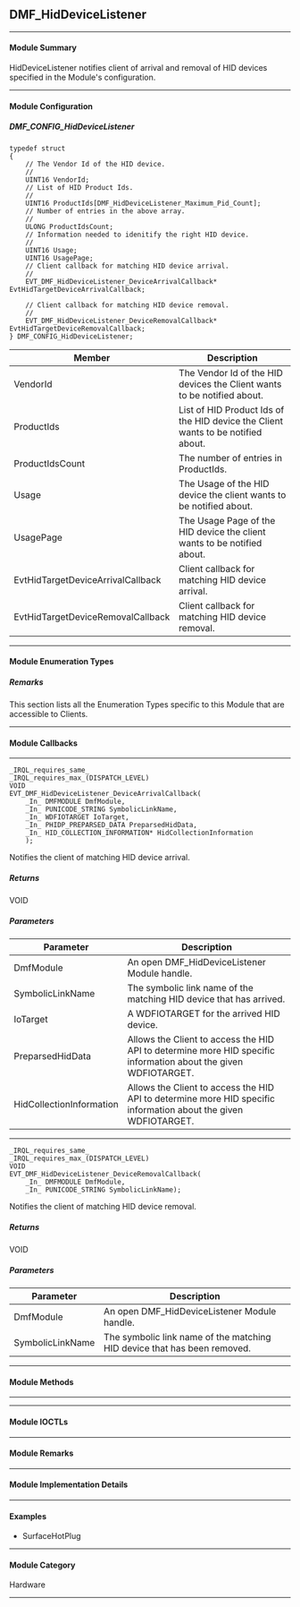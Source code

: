 ## DMF_HidDeviceListener

-----------------------------------------------------------------------------------------------------------------------------------

#### Module Summary

HidDeviceListener notifies client of arrival and removal of HID devices specified in the Module's configuration.

-----------------------------------------------------------------------------------------------------------------------------------

#### Module Configuration

##### DMF_CONFIG_HidDeviceListener
````
typedef struct
{
    // The Vendor Id of the HID device.
    //
    UINT16 VendorId;
    // List of HID Product Ids.
    //
    UINT16 ProductIds[DMF_HidDeviceListener_Maximum_Pid_Count];
    // Number of entries in the above array.
    //
    ULONG ProductIdsCount;
    // Information needed to idenitify the right HID device.
    //
    UINT16 Usage;
    UINT16 UsagePage;
    // Client callback for matching HID device arrival.
    //
    EVT_DMF_HidDeviceListener_DeviceArrivalCallback* EvtHidTargetDeviceArrivalCallback;

    // Client callback for matching HID device removal.
    //
    EVT_DMF_HidDeviceListener_DeviceRemovalCallback* EvtHidTargetDeviceRemovalCallback;
} DMF_CONFIG_HidDeviceListener;
````
Member | Description
----|----
VendorId | The Vendor Id of the HID devices the Client wants to be notified about.
ProductIds | List of HID Product Ids of the HID device the Client wants to be notified about.
ProductIdsCount | The number of entries in ProductIds.
Usage | The Usage of the HID device the client wants to be notified about.
UsagePage | The Usage Page of the HID device the client wants to be notified about.
EvtHidTargetDeviceArrivalCallback | Client callback for matching HID device arrival.
EvtHidTargetDeviceRemovalCallback | Client callback for matching HID device removal.

-----------------------------------------------------------------------------------------------------------------------------------

#### Module Enumeration Types

##### Remarks

This section lists all the Enumeration Types specific to this Module that are accessible to Clients.

-----------------------------------------------------------------------------------------------------------------------------------

#### Module Callbacks

-----------------------------------------------------------------------------------------------------------------------------------
````
_IRQL_requires_same_
_IRQL_requires_max_(DISPATCH_LEVEL)
VOID
EVT_DMF_HidDeviceListener_DeviceArrivalCallback(
    _In_ DMFMODULE DmfModule,
    _In_ PUNICODE_STRING SymbolicLinkName,
    _In_ WDFIOTARGET IoTarget,
    _In_ PHIDP_PREPARSED_DATA PreparsedHidData,
    _In_ HID_COLLECTION_INFORMATION* HidCollectionInformation
    );
````

Notifies the client of matching HID device arrival.

##### Returns

VOID

##### Parameters
Parameter | Description
----|----
DmfModule | An open DMF_HidDeviceListener Module handle.
SymbolicLinkName | The symbolic link name of the matching HID device that has arrived.
IoTarget | A WDFIOTARGET for the arrived HID device.
PreparsedHidData | Allows the Client to access the HID API to determine more HID specific information about the given WDFIOTARGET.
HidCollectionInformation | Allows the Client to access the HID API to determine more HID specific information about the given WDFIOTARGET.

-----------------------------------------------------------------------------------------------------------------------------------
````
_IRQL_requires_same_
_IRQL_requires_max_(DISPATCH_LEVEL)
VOID
EVT_DMF_HidDeviceListener_DeviceRemovalCallback(
    _In_ DMFMODULE DmfModule,
    _In_ PUNICODE_STRING SymbolicLinkName);
````

Notifies the client of matching HID device removal.

##### Returns

VOID

##### Parameters
Parameter | Description
----|----
DmfModule | An open DMF_HidDeviceListener Module handle.
SymbolicLinkName | The symbolic link name of the matching HID device that has been removed.

-----------------------------------------------------------------------------------------------------------------------------------

#### Module Methods

-----------------------------------------------------------------------------------------------------------------------------------

-----------------------------------------------------------------------------------------------------------------------------------

#### Module IOCTLs

-----------------------------------------------------------------------------------------------------------------------------------

#### Module Remarks

-----------------------------------------------------------------------------------------------------------------------------------

#### Module Implementation Details

-----------------------------------------------------------------------------------------------------------------------------------

#### Examples

* SurfaceHotPlug

-----------------------------------------------------------------------------------------------------------------------------------

#### Module Category

Hardware

-----------------------------------------------------------------------------------------------------------------------------------

